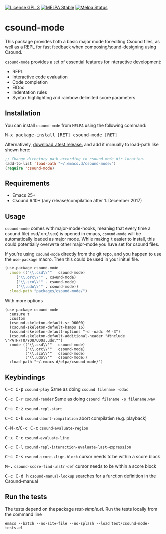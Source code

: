[![License GPL 3][badge-license]][copying]
[![MELPA Stable](https://stable.melpa.org/packages/csound-mode-badge.svg)](https://stable.melpa.org/#/csound-mode)
[![Melpa Status](http://melpa.milkbox.net/packages/csound-mode-badge.svg)](http://melpa.milkbox.net/#/csound-mode)


# csound-mode
This package provides both a basic major mode for editing Csound files,
as well as a REPL for fast feedback when composing/sound-designing using Csound.

`csound-mode` provides a set of essential features for interactive development:
* REPL
* Interactive code evaluation
* Code completion
* ElDoc
* Indentation rules
* Syntax highlighting and rainbow delimited score parameters

## Installation

You can install `csound-mode` from `MELPA` using the following command:

<kbd>M-x package-install [RET] csound-mode [RET]</kbd>

Alternatively, [download latest release.](https://github.com/hlolli/csound-mode/releases/download/v9.2.0/csound-mode-0.2.0.zip)
and add it manually to load-path like shown here:

```el
;; Change directory path according to csound-mode dir location.
(add-to-list 'load-path "~/.emacs.d/csound-mode/")
(require 'csound-mode)
```

## Requirements

- Emacs 25+
- Csound 6.10+ (any release/compilation after 1. December 2017)

## Usage

`csound-mode` comes with major-mode-hooks, meaning that every time a csound file(.csd/.orc/.sco) is opened in emacs, `csound-mode` will be automatically loaded as major mode. While making it easier to install, this could potentially overwrite other major-mode you have set for csound files.

If you're using `csound-mode` directly from the git repo, and you happen to use the `use-package` macro. Then this could be used in your init.el file.

```Clojure
(use-package csound-mode
  :mode (("\\.csd\\'" . csound-mode)
     ("\\.orc\\'" . csound-mode)
     ("\\.sco\\'" . csound-mode)
     ("\\.udo\\'" . csound-mode))
  :load-path "packages/csound-mode/")
```
With more options
```emacs-lisp
(use-package csound-mode
  :ensure t
  :custom
  (csound-skeleton-default-sr 96000)
  (csound-skeleton-default-ksmps 16)
  (csound-skeleton-default-options "-d -oadc -W -3")
  (csound-skeleton-default-additional-header "#include \"PATH/TO/YOU/UDOs.udo\"")
  :mode (("\\.csd\\'" . csound-mode)
         ("\\.orc\\'" . csound-mode)
         ("\\.sco\\'" . csound-mode)
         ("\\.udo\\'" . csound-mode))
  :load-path "~/.emacs.d/elpa/csound-mode/")
```

## Keybindings
<kbd>C-c C-p</kbd> `csound-play` Same as doing `csound filename -odac`

<kbd>C-c C-r</kbd> `csound-render` Same as doing `csound filename -o filename.wav`

<kbd>C-c C-z</kbd> `csound-repl-start`

<kbd>C-c C-k</kbd> `csound-abort-compilation` abort compilation (e.g. playback)

<kbd>C-M-x</kbd>/<kbd>C-c C-c</kbd> `csound-evaluate-region`

<kbd>C-x C-e</kbd> `csound-evaluate-line`

<kbd>C-c C-l</kbd> `csound-repl-interaction-evaluate-last-expression`

<kbd>C-c C-s</kbd> `csound-score-align-block` cursor needs to be within a score block

<kbd>M-.</kbd> `csound-score-find-instr-def` cursor needs to be within a score block

<kbd>C-c C-d h</kbd> `csound-manual-lookup` searches for a function definition in the Csound-manual


## Run the tests

The tests depend on the package _test-simple.el_.
Run the tests locally from the command line

```
emacs --batch --no-site-file --no-splash --load test/csound-mode-tests.el
```



[badge-license]: https://img.shields.io/badge/license-GPL_3-green.svg
[COPYING]: http://www.gnu.org/copyleft/gpl.html
